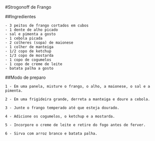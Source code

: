 #Strogonoff de Frango

##Ingredientes

    - 3 peitos de frango cortados em cubos
    - 1 dente de alho picado
    - sal e pimenta a gosto
    - 1 cebola picada
    - 2 colheres (sopa) de maionese
    - 1 colher de manteiga
    - 1/2 copo de ketchup
    - 1/3 copo de mostarda
    - 1 copo de cogumelos
    - 1 copo de creme de leite
    - batata palha a gosto

##Modo de preparo

    1 - Em uma panela, misture o frango, o alho, a maionese, o sal e a pimenta.

    2 - Em uma frigideira grande, derreta a manteiga e doure a cebola.

    3 - Junte o frango temperado até que esteja dourado.

    4 - Adicione os cogumelos, o ketchup e a mostarda.

    5 - Incorpore o creme de leite e retire do fogo antes de ferver.

    6 - Sirva com arroz branco e batata palha.